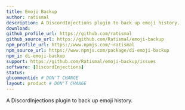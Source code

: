 ```yaml
---
title: Emoji Backup
author: ratismal
description: A DiscordInjections plugin to back up emoji history.
download:
github_profile_url: https://github.com/ratismal
github_source_url: https://github.com/Ratismal/emoji-backup
npm_profile_url: https://www.npmjs.com/~ratismal
npm_source_url: https://www.npmjs.com/package/di-emoji-backup
npm_i: di-emoji-backup
support: https://github.com/Ratismal/emoji-backup/issues
software: [DiscordInjections]
status:
ghcommentid: # DON'T CHANGE
layout: product # DON'T CHANGE
---
```

A DiscordInjections plugin to back up emoji history.